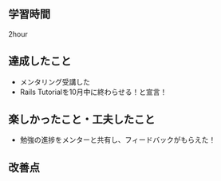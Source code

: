 ## 学習時間
2hour
## 達成したこと
- メンタリング受講した
- Rails Tutorialを10月中に終わらせる！と宣言！
## 楽しかったこと・工夫したこと
- 勉強の進捗をメンターと共有し、フィードバックがもらえた！

## 改善点
